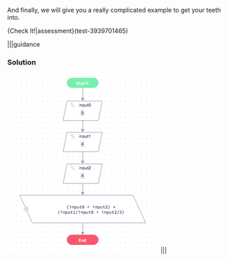 And finally, we will give you a really complicated example to get your teeth into.

{Check It!|assessment}(test-3939701465)

|||guidance
### Solution
![](solutions/complex.png)
|||